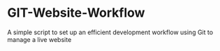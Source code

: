 # GIT-Website-Workflow
A simple script to set up an efficient development workflow using Git to manage a live website
